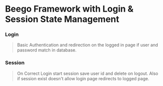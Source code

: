 # Beego Framework with Login & Session State Management

### Login

>Basic Authentication and redirection on the logged in page if user and password match in database.

### Session

>On Correct Login start session save user id and delete on logout. Also if session exist doesn't allow login page redirects to logged page.